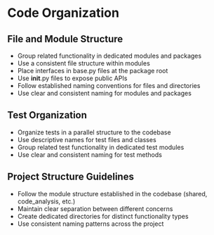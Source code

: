 # Code Organization

## File and Module Structure

- Group related functionality in dedicated modules and packages
- Use a consistent file structure within modules
- Place interfaces in base.py files at the package root
- Use __init__.py files to expose public APIs
- Follow established naming conventions for files and directories
- Use clear and consistent naming for modules and packages

## Test Organization

- Organize tests in a parallel structure to the codebase
- Use descriptive names for test files and classes
- Group related test functionality in dedicated test modules
- Use clear and consistent naming for test methods

## Project Structure Guidelines

- Follow the module structure established in the codebase (shared, code_analysis, etc.)
- Maintain clear separation between different concerns
- Create dedicated directories for distinct functionality types
- Use consistent naming patterns across the project
